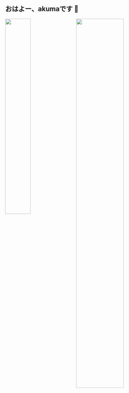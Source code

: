 <!---
giegieSong/giegieSong is a ✨ special ✨ repository because its `README.md` (this file) appears on your GitHub profile.
You can click the Preview link to take a look at your changes.
--->
## おはよー、akumaです :wave:

<!-- - 📖  まだ、Javaを勉強しています -->

[<img align="right" width="55%" src="https://github-readme-stats.vercel.app/api?username=giegieSong&show_icons=true&theme=tokyonight" />](https://github.com/giegieSong)


[<img align="left" width="40%"  src="https://github-readme-stats.vercel.app/api/top-langs?username=giegieSong&hide=FreeMaker" />](https://github.com/giegieSong)

